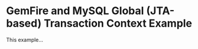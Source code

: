 GemFire and MySQL Global (JTA-based) Transaction Context Example
================================================================

This example...

